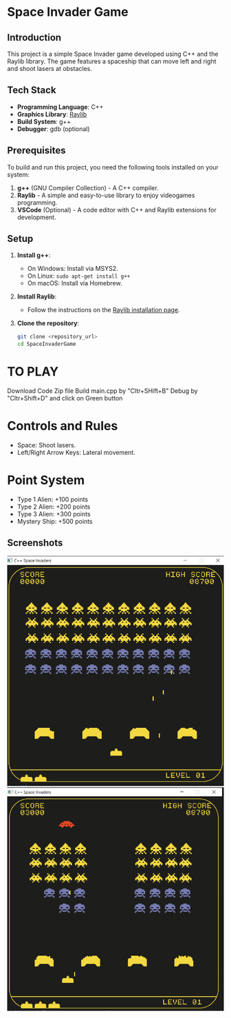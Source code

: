 # Space Invader Game

## Introduction

This project is a simple Space Invader game developed using C++ and the Raylib library. The game features a spaceship that can move left and right and shoot lasers at obstacles.

## Tech Stack

- **Programming Language**: C++
- **Graphics Library**: [Raylib](https://www.raylib.com/)
- **Build System**: g++
- **Debugger**: gdb (optional)

## Prerequisites

To build and run this project, you need the following tools installed on your system:

1. **g++** (GNU Compiler Collection) - A C++ compiler.
2. **Raylib** - A simple and easy-to-use library to enjoy videogames programming.
3. **VSCode** (Optional) - A code editor with C++ and Raylib extensions for development.

## Setup

1. **Install g++**:

   - On Windows: Install via MSYS2.
   - On Linux: `sudo apt-get install g++`
   - On macOS: Install via Homebrew.

2. **Install Raylib**:

   - Follow the instructions on the [Raylib installation page](https://www.raylib.com/).

3. **Clone the repository**:
   ```bash
   git clone <repository_url>
   cd SpaceInvaderGame
   ```

# TO PLAY

Download Code Zip file
Build main.cpp by "Cltr+SHift+B"
Debug by "Cltr+Shift+D" and click on Green button

# Controls and Rules

- Space: Shoot lasers.
- Left/Right Arrow Keys: Lateral movement.

# Point System


- Type 1 Alien: +100 points
- Type 2 Alien: +200 points
- Type 3 Alien: +300 points
- Mystery Ship: +500 points

## Screenshots
![Type Screen](https://raw.githubusercontent.com/divyavinod6/Space-Invader-Game/main/Screenshots/output1.png)
![MysteryShip](https://raw.githubusercontent.com/divyavinod6/Space-Invader-Game/main/Screenshots/output2.png)
